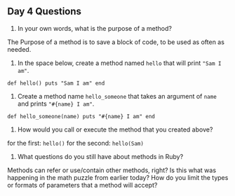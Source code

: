 ## Day 4 Questions

1. In your own words, what is the purpose of a method?

  The Purpose of a method is to save a block of code, to be used as often as needed.

1. In the space below, create a method named `hello` that will print `"Sam I am"`.

  `def hello()
    puts "Sam I am"
   end`  

1. Create a method name `hello_someone` that takes an argument of `name` and prints `"#{name} I am"`.

  `def hello_someone(name)
    puts "#{name} I am"
   end`

1. How would you call or execute the method that you created above?

  for the first: `hello()`
  for the second: `hello(Sam)`

1. What questions do you still have about methods in Ruby?

  Methods can refer or use/contain other methods, right? Is this what was happening in the math puzzle from earlier today?
  How do you limit the types or formats of parameters that a method will accept?
